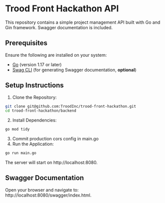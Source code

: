 # Trood Front Hackathon API

This repository contains a simple project management API built with Go and Gin framework. Swagger documentation is included.

## Prerequisites
Ensure the following are installed on your system:

- [Go](https://go.dev/doc/install) (version 1.17 or later)
- [Swag CLI](https://github.com/swaggo/swag) (for generating Swagger documentation, **optional**)

## Setup Instructions
1. Clone the Repository:

```bash
git clone git@github.com:TroodInc/trood-front-hackathon.git
cd trood-front-hackathon/backend
```
2. Install Dependencies:

```bash
go mod tidy
```
3. Commit production cors config in main.go
4. Run the Application:

```bash
go run main.go
```
The server will start on http://localhost:8080.

## Swagger Documentation
Open your browser and navigate to: http://localhost:8080/swagger/index.html.
